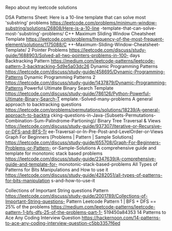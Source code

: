 Repo about my leetcode solutions

DSA Patterns Sheet:
Here is a 10-line template that can solve most 'substring' problems
https://leetcode.com/problems/minimum-window-substring/solutions/26808/Here-is-a-10-line
-template-that-can-solve-most-'substring'-problems/
C++ Maximum Sliding Window Cheatsheet Template
https://leetcode.com/problems/frequency-of-the-most-frequent-element/solutions/1175088/C
++-Maximum-Sliding-Window-Cheatsheet-Template/
2 Pointer Problems
https://leetcode.com/discuss/study-guide/1688903/Solved-all-two-pointers-problems-in-100-
days
Backtracking Pattern
https://medium.com/leetcode-patterns/leetcode-pattern-3-backtracking-5d9e5a03dc26
Dynamic Programming Patterns
https://leetcode.com/discuss/study-guide/458695/Dynamic-Programming-Patterns
Dynamic Programming Patterns 2
https://leetcode.com/discuss/study-guide/1437879/Dynamic-Programming-Patterns
Powerful Ultimate Binary Search Template
https://leetcode.com/discuss/study-guide/786126/Python-Powerful-Ultimate-Binary-Search-T
emplate.-Solved-many-problems
A general approach to backtracking questions
https://leetcode.com/problems/permutations/solutions/18239/A-general-approach-to-backtra
cking-questions-in-Java-(Subsets-Permutations-Combination-Sum-Palindrome-Partioning)/
Binary Tree Traversal & Views
https://leetcode.com/discuss/study-guide/937307/Iterative-or-Recursive-or-DFS-and-BFS-Tr
ee-Traversal-or-In-Pre-Post-and-LevelOrder-or-Views
Graph For Beginners [Problems | Pattern | Sample Solutions]
https://leetcode.com/discuss/study-guide/655708/Graph-For-Beginners-Problems-or-Pattern-
or-Sample-Solutions
A comprehensive guide and template for monotonic stack based problems
https://leetcode.com/discuss/study-guide/2347639/A-comprehensive-guide-and-template-for-
monotonic-stack-based-problems
All Types of Patterns for Bits Manipulations and How to use it
https://leetcode.com/discuss/study-guide/4282051/all-types-of-patterns-for-bits-manipulation
s-and-how-to-use-it













Collections of Important String questions Pattern
https://leetcode.com/discuss/study-guide/2001789/Collections-of-Important-String-questions-
Pattern
Leetcode Pattern 1 | BFS + DFS == 25% of the problems
https://medium.com/leetcode-patterns/leetcode-pattern-1-bfs-dfs-25-of-the-problems-part-1-
519450a84353
14 Patterns to Ace Any Coding Interview Question
https://hackernoon.com/14-patterns-to-ace-any-coding-interview-question-c5bb3357f6ed

